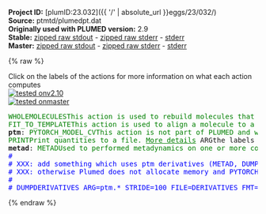 **Project ID:** [plumID:23.032]({{ '/' | absolute_url }}eggs/23/032/)  
**Source:** ptmtd/plumedpt.dat  
**Originally used with PLUMED version:** 2.9  
**Stable:** [zipped raw stdout](plumedpt.dat.plumed.stdout.txt.zip) - [zipped raw stderr](plumedpt.dat.plumed.stderr.txt.zip) - [stderr](plumedpt.dat.plumed.stderr)  
**Master:** [zipped raw stdout](plumedpt.dat.plumed_master.stdout.txt.zip) - [zipped raw stderr](plumedpt.dat.plumed_master.stderr.txt.zip) - [stderr](plumedpt.dat.plumed_master.stderr)  

{% raw %}
<div class="plumedpreheader">
<div class="headerInfo" id="value_details_data/ptmtd/plumedpt.dat"> Click on the labels of the actions for more information on what each action computes </div>
<div class="containerBadge">
<div class="headerBadge"><a href="plumedpt.dat.plumed.stderr"><img src="https://img.shields.io/badge/v2.10-failed-red.svg" alt="tested onv2.10" /></a></div>
<div class="headerBadge"><a href="plumedpt.dat.plumed_master.stderr"><img src="https://img.shields.io/badge/master-failed-red.svg" alt="tested onmaster" /></a></div>
</div>
</div>
<pre class="plumedlisting">
<span class="plumedtooltip" style="color:green">WHOLEMOLECULES<span class="right">This action is used to rebuild molecules that can become split by the periodic boundary conditions. <a href="https://www.plumed.org/doc-master/user-doc/html/WHOLEMOLECULES" style="color:green">More details</a><i></i></span></span> <span class="plumedtooltip">ENTITY0<span class="right">the atoms that make up a molecule that you wish to align<i></i></span></span>=1-272
<span style="display:none;" id="data/ptmtd/plumedpt.dat">The WHOLEMOLECULES action with label <b></b> calculates something</span><span class="plumedtooltip" style="color:green">FIT_TO_TEMPLATE<span class="right">This action is used to align a molecule to a template. <a href="https://www.plumed.org/doc-master/user-doc/html/FIT_TO_TEMPLATE" style="color:green">More details</a><i></i></span></span> <span class="plumedtooltip">STRIDE<span class="right"> the frequency with which molecules are reassembled<i></i></span></span>=1 <span class="plumedtooltip">REFERENCE<span class="right">a file in pdb format containing the reference structure and the atoms involved in the CV<i></i></span></span>=reference3.pdb <span class="plumedtooltip">TYPE<span class="right"> the manner in which RMSD alignment is performed<i></i></span></span>=OPTIMAL
<b name="data/ptmtd/plumedpt.datptm" onclick='showPath("data/ptmtd/plumedpt.dat","data/ptmtd/plumedpt.datptm","data/ptmtd/plumedpt.datptm","brown")'>ptm</b>: <span class="plumedtooltip" style="color:green">PYTORCH_MODEL_CV<span class="right">This action is not part of PLUMED and was included by using a LOAD command <a href="https://www.plumed.org/doc-master/user-doc/html/LOAD" style="color:green">More details</a><i></i></span></span> FILE=plumedpt.pt ATOMS=1,5,13,14,7,10,11,12,15,17,23,24,19,25,27,44,45,29,32,33,42,35,40,37,38,46,48,54,55,50,56,58,71,72,60,63,66,67,68,73,75,95,96,77,80,81,94,83,85,92,86,90,88,97,99,114,115,101,104,106,110,116,118,124,125,120,126,128,136,137,130,133,134,135,138,140,143,144,145,147,150,151,152,162,164,165,159,156,153,166,168,175,176,170,173,177,179,186,187,181,184,188,190,193,194,195,197,217,218,199,202,205,208,210,211,214,219,229,231,232,226,223,220,233,243,245,246,240,237,234,247,257,259,260,254,251,248,261,263,270,271,265,268,272
<span class="plumedtooltip" style="color:green">PRINT<span class="right">Print quantities to a file. <a href="https://www.plumed.org/doc-master/user-doc/html/PRINT" style="color:green">More details</a><i></i></span></span> <span class="plumedtooltip">ARG<span class="right">the labels of the values that you would like to print to the file<i></i></span></span>=ptm.node-0,ptm.node-1 <span class="plumedtooltip">STRIDE<span class="right"> the frequency with which the quantities of interest should be output<i></i></span></span>=100 <span class="plumedtooltip">FILE<span class="right">the name of the file on which to output these quantities<i></i></span></span>=COLVAR
<b name="data/ptmtd/plumedpt.datmetad" onclick='showPath("data/ptmtd/plumedpt.dat","data/ptmtd/plumedpt.datmetad","data/ptmtd/plumedpt.datmetad","brown")'>metad</b>: <span class="plumedtooltip" style="color:green">METAD<span class="right">Used to performed metadynamics on one or more collective variables. <a href="https://www.plumed.org/doc-master/user-doc/html/METAD" style="color:green">More details</a><i></i></span></span> <span class="plumedtooltip">ARG<span class="right">the labels of the scalars on which the bias will act<i></i></span></span>=ptm.node-0,ptm.node-1 <span class="plumedtooltip">PACE<span class="right">the frequency for hill addition<i></i></span></span>=500 <span class="plumedtooltip">HEIGHT<span class="right">the heights of the Gaussian hills<i></i></span></span>=0.5 <span class="plumedtooltip">BIASFACTOR<span class="right">use well tempered metadynamics and use this bias factor<i></i></span></span>=8 <span class="plumedtooltip">SIGMA<span class="right">the widths of the Gaussian hills<i></i></span></span>=1,1 <span class="plumedtooltip">FILE<span class="right"> a file in which the list of added hills is stored<i></i></span></span>=HILLS
<span style="color:blue" class="comment">#</span>
<span style="color:blue" class="comment"># XXX: add something which uses ptm derivatives (METAD, DUMPDERIVATIVES, ...)</span>
<span style="color:blue" class="comment"># XXX: otherwise Plumed does not allocate memory and PYTORCH_MODEL_CV breaks </span>
<span style="color:blue" class="comment">#</span>
<span style="color:blue" class="comment"># DUMPDERIVATIVES ARG=ptm.* STRIDE=100 FILE=DERIVATIVES FMT=%15.4f</span>
<span style="display:none;" id="data/ptmtd/plumedpt.datmetad">The METAD action with label <b>metad</b> calculates the following quantities:<table  align="center" frame="void" width="95%" cellpadding="5%"><tr><td width="5%"><b> Quantity </b>  </td><td><b> Description </b> </td></tr><tr><td width="5%">metad.bias</td><td>the instantaneous value of the bias potential</td></tr></table></span></pre>
{% endraw %}
